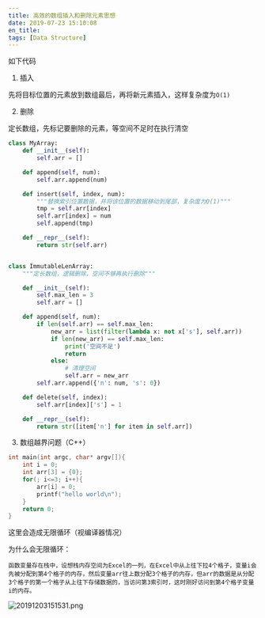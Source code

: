 ```yaml
---
title: 高效的数组插入和删除元素思想
date: 2019-07-23 15:10:08
en_title:
tags: [Data Structure]
---
```


如下代码

1. 插入

先将目标位置的元素放到数组最后，再将新元素插入，这样复杂度为`O(1)`

2. 删除

定长数组，先标记要删除的元素，等空间不足时在执行清空

```python
class MyArray:
    def __init__(self):
        self.arr = []

    def append(self, num):
        self.arr.append(num)

    def insert(self, index, num):
        """替换索引位置数据，并将该位置的数据移动到尾部，复杂度为O(1)"""
        tmp = self.arr[index]
        self.arr[index] = num
        self.append(tmp)

    def __repr__(self):
        return str(self.arr)


class ImmutableLenArray:
    """定长数组，逻辑删除，空间不够再执行删除"""

    def __init__(self):
        self.max_len = 3
        self.arr = []

    def append(self, num):
        if len(self.arr) == self.max_len:
            new_arr = list(filter(lambda x: not x['s'], self.arr))
            if len(new_arr) == self.max_len:
                print('空间不足')
                return
            else:
                # 清理空间
                self.arr = new_arr
        self.arr.append({'n': num, 's': 0})

    def delete(self, index):
        self.arr[index]['s'] = 1

    def __repr__(self):
        return str([item['n'] for item in self.arr])
```


3. 数组越界问题（C++）

```c++
int main(int argc, char* argv[]){
    int i = 0;
    int arr[3] = {0};
    for(; i<=3; i++){
        arr[i] = 0;
        printf("hello world\n");
    }
    return 0;
}
```

这里会造成无限循环（视编译器情况）

为什么会无限循环：

```
函数变量存在栈中，设想栈内存空间为Excel的一列，在Excel中从上往下拉4个格子，变量i会先被分配到第4个格子的内存，然后变量arr往上数分配3个格子的内存，但arr的数据是从分配3个格子的第一个格子从上往下存储数据的，当访问第3索引时，这时刚好访问到第4个格子变量i的内存。
```

![20191203151531.png](https://img.yingjoy.cn/image/2019/07/20191203151531.png)